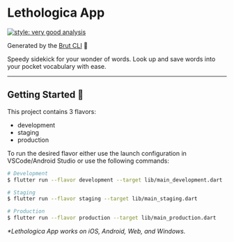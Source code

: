 # Lethologica App

[![style: very good analysis][very_good_analysis_badge]][very_good_analysis_link]

Generated by the [Brut CLI][brut_cli_link] 🤖

Speedy sidekick for your wonder of words. Look up and save words into your pocket vocabulary with ease.

---

## Getting Started 🚀

This project contains 3 flavors:

- development
- staging
- production

To run the desired flavor either use the launch configuration in VSCode/Android Studio or use the following commands:

```sh
# Development
$ flutter run --flavor development --target lib/main_development.dart

# Staging
$ flutter run --flavor staging --target lib/main_staging.dart

# Production
$ flutter run --flavor production --target lib/main_production.dart
```

_\*Lethologica App works on iOS, Android, Web, and Windows._


[very_good_analysis_badge]: https://img.shields.io/badge/style-very_good_analysis-B22C89.svg
[very_good_analysis_link]: https://pub.dev/packages/very_good_analysis
[brut_cli_link]: https://github.com/nathanielxd/brut_cli
